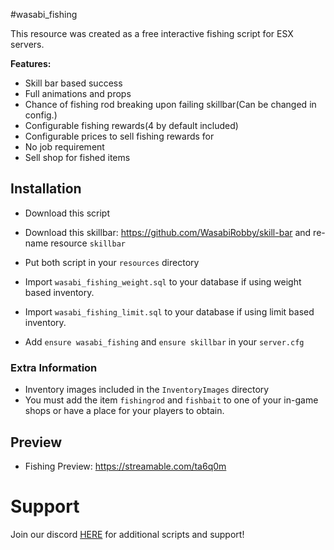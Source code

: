 #wasabi_fishing

This resource was created as a free interactive fishing script for ESX servers.

<b>Features:</b>
- Skill bar based success
- Full animations and props
- Chance of fishing rod breaking upon failing skillbar(Can be changed in config.)
- Configurable fishing rewards(4 by default included)
- Configurable prices to sell fishing rewards for
- No job requirement
- Sell shop for fished items


## Installation

- Download this script
- Download this skillbar: https://github.com/WasabiRobby/skill-bar and re-name resource `skillbar`
- Put both script in your `resources` directory


- Import `wasabi_fishing_weight.sql` to your database if using weight based inventory.
- Import `wasabi_fishing_limit.sql` to your database if using limit based inventory.


- Add `ensure wasabi_fishing` and `ensure skillbar` in your `server.cfg`

### Extra Information
- Inventory images included in the `InventoryImages` directory
- You must add the item `fishingrod` and `fishbait` to one of your in-game shops or have a place for your players to obtain.

## Preview
- Fishing Preview: https://streamable.com/ta6q0m


# Support
Join our discord <a href='https://discord.gg/XJFNyMy3Bv'>HERE</a> for additional scripts and support!
